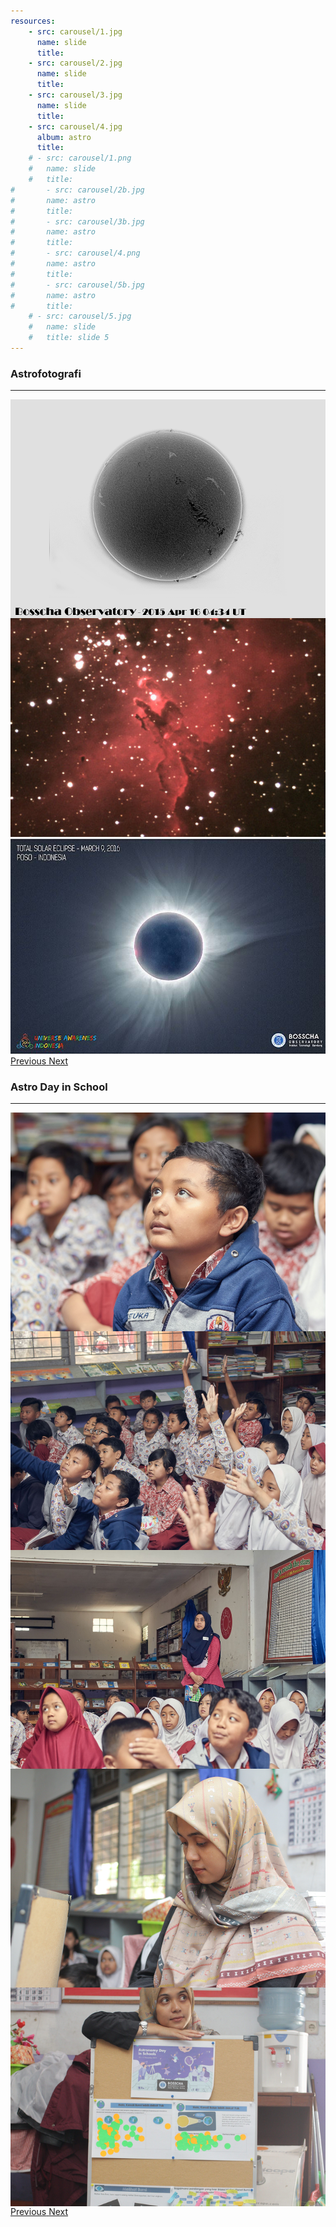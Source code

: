 ```yaml
---
resources:
    - src: carousel/1.jpg
      name: slide
      title:  
    - src: carousel/2.jpg
      name: slide 
      title:   
    - src: carousel/3.jpg
      name: slide 
      title: 
    - src: carousel/4.jpg
      album: astro 
      title: 
    # - src: carousel/1.png
    #   name: slide 
    #   title:
#       - src: carousel/2b.jpg
#       name: astro 
#       title:
#       - src: carousel/3b.jpg
#       name: astro 
#       title:
#       - src: carousel/4.png
#       name: astro 
#       title:
#       - src: carousel/5b.jpg
#       name: astro 
#       title:
    # - src: carousel/5.jpg
    #   name: slide 
    #   title: slide 5
---
```



### <i class="fas fa-meteor"></i> Astrofotografi
***
<!-- {{<carousel2 album="astro">}} -->

<style>
.thumbnail {
  /* width: 450px; */
	width: auto;
	height: 350px;
	overflow: hidden;
}
img {
	width: 100%;
	height: 100%;
	object-fit: cover;
}
</style>
<script>
	$('[data-fancybox]').fancybox({
		protect: true
	});
</script>

<div id="carouselExampleIndicators" class="carousel slide" data-ride="carousel" data-interval=1750>
	<!-- <ol class="carousel-indicators">
		<li data-target="#carouselExampleIndicators" data-slide-to="0" class="active"></li>
		<li data-target="#carouselExampleIndicators" data-slide-to="1"></li>
		<li data-target="#carouselExampleIndicators" data-slide-to="2"></li>
	</ol> -->
	<!--  -------------------------------------  -->
	<!-- display images dalam carousel -->
	<!-- -------------------------------------- -->
	<div class="carousel-inner">
		<div class="carousel-item active">
			<a href="astro/1.png" data-fancybox="astro" data-options='{"caption": "Kenampakan Matahari pada panjang gelombang Ca II K <br> Observer: Muhammad Yusuf"}'>
		 		<div class="thumbnail"> 
	  				<img src="astro/1.png" class="d-block w-100" alt="...">
				</div>
      			</a>
		</div>
		<div class="carousel-item">
			<a href="astro/2.jpg" data-fancybox="astro">
				<div class="thumbnail">
					<img src="astro/2.jpg" class="d-block w-100" alt="...">
				</div>
			</a>
		</div>
		<div class="carousel-item">
			<a href="astro/3.jpg" data-fancybox="astro">
				<div class="thumbnail">
					<img src="astro/3.jpg" class="d-block w-100" alt="...">
				</div>
			</a>
		</div>
	</div>
	<a class="carousel-control-prev" 				href="#carouselExampleIndicators" role="button" 		data-slide="prev">
		<span class="carousel-control-prev-icon" aria-hidden="true"></span>
		<span class="sr-only">Previous</span>
	</a>
	<a class="carousel-control-next" 				href="#carouselExampleIndicators" role="button" 		data-slide="next">
		<span class="carousel-control-next-icon" aria-hidden="true"></span>
		<span class="sr-only">Next</span>
	</a>
</div>

### <i class="fas fa-meteor"></i> Astro Day in School
***
<!-- ----------------------------------------------------
astroday album
---------------------------------------------------- -->
<div id="carouselExampleIndicators" class="carousel slide" data-ride="carousel" data-interval=1750>
	<!-- <ol class="carousel-indicators">
		<li data-target="#carouselExampleIndicators" data-slide-to="0" class="active"></li>
		<li data-target="#carouselExampleIndicators" data-slide-to="1"></li>
		<li data-target="#carouselExampleIndicators" data-slide-to="2"></li>
	</ol> -->
	<!--  -------------------------------------  -->
	<!-- display images dalam carousel -->
	<!-- -------------------------------------- -->
	<div class="carousel-inner">
		<div class="carousel-item active">
			<a href="astroday/1.jpg" data-fancybox="astroday" data-options='{"caption": ""}'>
		 		<div class="thumbnail"> 
	  				<img src="astroday/1.jpg" class="d-block w-100" alt="...">
				</div>
      			</a>
		</div>
		<div class="carousel-item">
			<a href="astroday/2.jpg" data-fancybox="astroday">
				<div class="thumbnail">
					<img src="astroday/2.jpg" class="d-block w-100" alt="...">
				</div>
			</a>
		</div>
		<div class="carousel-item">
			<a href="astroday/3.jpg" data-fancybox="astroday">
				<div class="thumbnail">
					<img src="astroday/3.jpg" class="d-block w-100" alt="...">
				</div>
			</a>
		</div>
		<div class="carousel-item">
			<a href="astroday/4.jpg" data-fancybox="astroday">
				<div class="thumbnail">
					<img src="astroday/4.jpg" class="d-block w-100" alt="...">
				</div>
			</a>
		</div>
		<div class="carousel-item">
			<a href="astroday/5.jpg" data-fancybox="astroday">
				<div class="thumbnail">
					<img src="astroday/5.jpg" class="d-block w-100" alt="...">
				</div>
			</a>
		</div>
	</div>
	<a class="carousel-control-prev" 				href="#carouselExampleIndicators" role="button" 		data-slide="prev">
		<span class="carousel-control-prev-icon" aria-hidden="true"></span>
		<span class="sr-only">Previous</span>
	</a>
	<a class="carousel-control-next" 				href="#carouselExampleIndicators" role="button" 		data-slide="next">
		<span class="carousel-control-next-icon" aria-hidden="true"></span>
		<span class="sr-only">Next</span>
	</a>
</div>
<!-- 
<div id="carouselExampleIndicators" class="carousel slide" data-ride="carousel" data-interval=1750>
	<div class="carousel-inner">
		<div class="carousel-item active">
			<a href="/.jpg" data-fancybox="" data-options='{"caption": ""}'>
		 		<div class="thumbnail"> 
	  				<img src="/.jpg" class="d-block w-100" alt="...">
				</div>
      			</a>
		</div>
		<div class="carousel-item">
			<a href="/.jpg" data-fancybox="" data-options='{"caption": ""}'>
		 		<div class="thumbnail"> 
	  				<img src="/.jpg" class="d-block w-100" alt="...">
				</div>
      			</a>
		</div>
	</div>
	<a class="carousel-control-prev" 				href="#carouselExampleIndicators" role="button" 		data-slide="prev">
		<span class="carousel-control-prev-icon" aria-hidden="true"></span>
		<span class="sr-only">Previous</span>
	</a>
	<a class="carousel-control-next" 				href="#carouselExampleIndicators" role="button" 		data-slide="next">
		<span class="carousel-control-next-icon" aria-hidden="true"></span>
		<span class="sr-only">Next</span>
	</a>
</div>
 -->